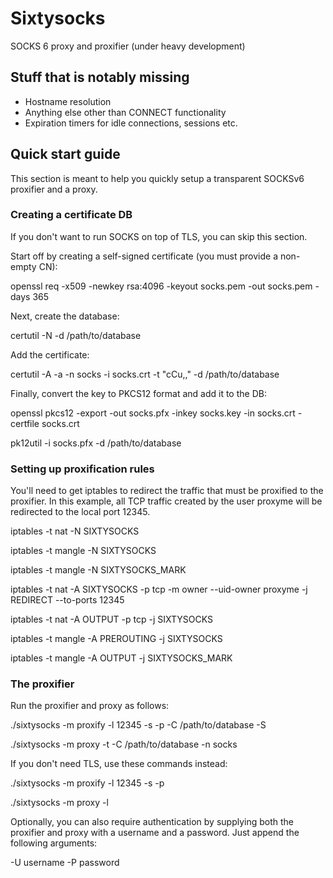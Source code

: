 # Sixtysocks
SOCKS 6 proxy and proxifier (under heavy development)

## Stuff that is notably missing

* Hostname resolution
* Anything else other than CONNECT functionality
* Expiration timers for idle connections, sessions etc.

## Quick start guide

This section is meant to help you quickly setup a transparent SOCKSv6 proxifier and a proxy.

### Creating a certificate DB

If you don't want to run SOCKS on top of TLS, you can skip this section.

Start off by creating a self-signed certificate (you must provide a non-empty CN):

openssl req -x509 -newkey rsa:4096 -keyout socks.pem -out socks.pem -days 365

Next, create the database:

certutil -N -d /path/to/database

Add the certificate:

certutil -A -a -n socks -i socks.crt -t "cCu,," -d /path/to/database

Finally, convert the key to PKCS12 format and add it to the DB:

openssl pkcs12 -export -out socks.pfx -inkey socks.key -in socks.crt -certfile socks.crt

pk12util -i socks.pfx -d /path/to/database

### Setting up proxification rules

You'll need to get iptables to redirect the traffic that must be proxified to the proxifier.
In this example, all TCP traffic created by the user proxyme will be redirected to the local port 12345.

iptables -t nat -N SIXTYSOCKS

iptables -t mangle -N SIXTYSOCKS

iptables -t mangle -N SIXTYSOCKS_MARK

iptables -t nat -A SIXTYSOCKS -p tcp -m owner --uid-owner proxyme -j REDIRECT --to-ports 12345

iptables -t nat -A OUTPUT -p tcp -j SIXTYSOCKS

iptables -t mangle -A PREROUTING -j SIXTYSOCKS

iptables -t mangle -A OUTPUT -j SIXTYSOCKS_MARK

### The proxifier

Run the proxifier and proxy as follows:

./sixtysocks -m proxify -l 12345 -s <proxy IP> -p <proxy port> -C /path/to/database -S <proxy CN>

./sixtysocks -m proxy -t <proxy port> -C /path/to/database -n socks

If you don't need TLS, use these commands instead:

./sixtysocks -m proxify -l 12345 -s <proxy IP> -p <proxy port>

./sixtysocks -m proxy -l <proxy port>

Optionally, you can also require authentication by supplying both the proxifier and proxy with a username and a password.
Just append the following arguments:

-U username -P password
